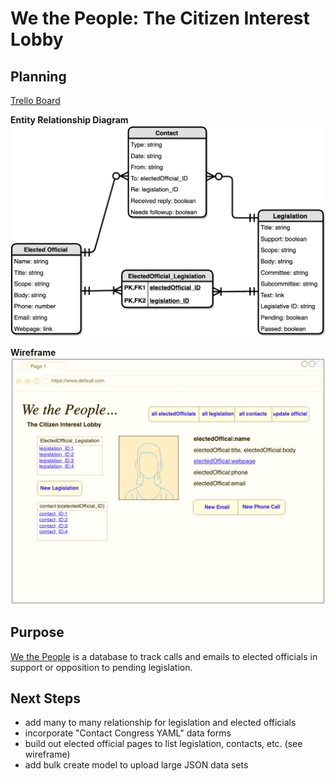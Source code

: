 # We the People: The Citizen Interest Lobby

## Planning

[Trello Board](https://trello.com/b/hbWZi7xe)

**Entity Relationship Diagram**
![entity relationship diagram](https://github.com/mdarsie/we-the-people/blob/master/public/ERD.png)

**Wireframe**
![wireframe](https://github.com/mdarsie/we-the-people/blob/master/public/electedOfficial-view.jpg)

## Purpose

[We the People](https://radiant-ravine-51710.herokuapp.com/) is a database to track calls and emails to elected officials in support or opposition to pending legislation.

## Next Steps

- add many to many relationship for legislation and elected officials
- incorporate "Contact Congress YAML" data forms
- build out elected official pages to list legislation, contacts, etc. (see wireframe)
- add bulk create model to upload large JSON data sets
